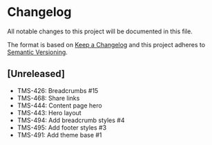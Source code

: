 # Changelog

All notable changes to this project will be documented in this file.

The format is based on [Keep a Changelog](http://keepachangelog.com/en/1.0.0/)
and this project adheres to [Semantic Versioning](http://semver.org/spec/v2.0.0.html).

## [Unreleased]

- TMS-426: Breadcrumbs #15
- TMS-468: Share links
- TMS-444: Content page hero
- TMS-443: Hero layout
- TMS-494: Add breadcrumb styles #4
- TMS-495: Add footer styles #3
- TMS-491: Add theme base #1
